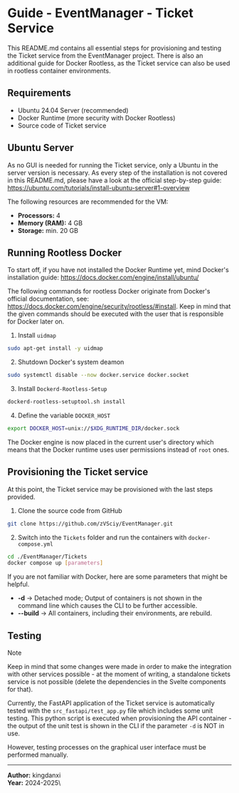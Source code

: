 # Guide - EventManager - Ticket Service
This README.md contains all essential steps for provisioning and testing the Ticket service from the EventManager project. There is also an additional guide for Docker Rootless, as the Ticket service can also be used in rootless container environments.

## Requirements
* Ubuntu 24.04 Server (recommended)
* Docker Runtime (more security with Docker Rootless)
* Source code of Ticket service

## Ubuntu Server
As no GUI is needed for running the Ticket service, only a Ubuntu in the server version is necessary. As every step of the installation is not covered in this README.md, please have a look at the official step-by-step guide: https://ubuntu.com/tutorials/install-ubuntu-server#1-overview

The following resources are recommended for the VM:
* **Processors:** 4
* **Memory (RAM):** 4 GB
* **Storage:** min. 20 GB

## Running Rootless Docker
To start off, if you have not installed the Docker Runtime yet, mind Docker's installation guide: https://docs.docker.com/engine/install/ubuntu/

The following commands for rootless Docker originate from Docker's official documentation, see: https://docs.docker.com/engine/security/rootless/#install. Keep in mind that the given commands should be executed with the user that is responsible for Docker later on.

1. Install `uidmap`
```bash
sudo apt-get install -y uidmap
``` 
2. Shutdown Docker's system deamon
```bash
sudo systemctl disable --now docker.service docker.socket
```

3. Install `Dockerd-Rootless-Setup`
```bash
dockerd-rootless-setuptool.sh install
```

4. Define the variable `DOCKER_HOST`
```bash
export DOCKER_HOST=unix://$XDG_RUNTIME_DIR/docker.sock
```

The Docker engine is now placed in the current user's directory which means that the Docker runtime uses user permissions instead of `root` ones.

## Provisioning the Ticket service
At this point, the Ticket service may be provisioned with the last steps provided.

1. Clone the source code from GitHub
```bash
git clone https://github.com/zVSciy/EventManager.git
```

2. Switch into the `Tickets` folder and run the containers with `docker-compose.yml`
```bash
cd ./EventManager/Tickets
docker compose up [parameters]
```
If you are not familiar with Docker, here are some parameters that might be helpful.
* **-d** &rarr; Detached mode; Output of containers is not shown in the command line which causes the CLI to be further accessible.
* **--build** &rarr; All containers, including their environments, are rebuild.

## Testing
> [!NOTE]
> Keep in mind that some changes were made in order to make the integration with other services possible - at the moment of writing, a standalone tickets service is not possible (delete the dependencies in the Svelte components for that).

Currently, the FastAPI application of the Ticket service is automatically tested with the `src_fastapi/test_app.py` file which includes some unit testing. This python script is executed when provisioning the API container - the output of the unit test is shown in the CLI if the parameter `-d` is NOT in use.

However, testing processes on the graphical user interface must be performed manually.

---

**Author:** kingdanxi\
**Year:** 2024-2025\